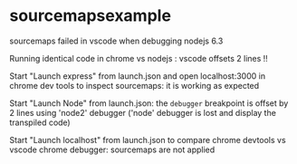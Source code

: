 # sourcemapsexample
sourcemaps failed in vscode when debugging nodejs 6.3

Running identical code in chrome vs nodejs : vscode offsets 2 lines !!

Start "Launch express" from launch.json and open localhost:3000 in chrome dev tools to inspect sourcemaps: it is working as expected

Start "Launch Node" from launch.json: the `debugger` breakpoint is offset by 2 lines using 'node2' debugger ('node' debugger is lost and display the transpiled code)

Start "Launch localhost" from launch.json to compare chrome devtools vs vscode chrome debugger: sourcemaps are not applied
